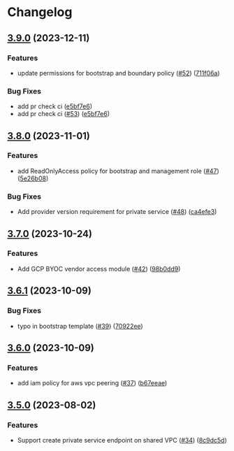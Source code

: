 # Changelog

## [3.9.0](https://github.com/streamnative/terraform-managed-cloud/compare/v3.8.0...v3.9.0) (2023-12-11)


### Features

* update permissions for bootstrap and boundary policy ([#52](https://github.com/streamnative/terraform-managed-cloud/issues/52)) ([711f06a](https://github.com/streamnative/terraform-managed-cloud/commit/711f06a03029ffe2d1eb2b1584f5818d1434abc1))


### Bug Fixes

* add pr check ci ([e5bf7e6](https://github.com/streamnative/terraform-managed-cloud/commit/e5bf7e6f13766587f8cfd426c2551ef4fdac4db9))
* add pr check ci ([#53](https://github.com/streamnative/terraform-managed-cloud/issues/53)) ([e5bf7e6](https://github.com/streamnative/terraform-managed-cloud/commit/e5bf7e6f13766587f8cfd426c2551ef4fdac4db9))

## [3.8.0](https://github.com/streamnative/terraform-managed-cloud/compare/v3.7.0...v3.8.0) (2023-11-01)


### Features

* add ReadOnlyAccess policy for bootstrap and management role ([#47](https://github.com/streamnative/terraform-managed-cloud/issues/47)) ([5e26b08](https://github.com/streamnative/terraform-managed-cloud/commit/5e26b08b5c576daece0818a03642648fe53b6a27))


### Bug Fixes

* Add provider version requirement for private service ([#48](https://github.com/streamnative/terraform-managed-cloud/issues/48)) ([ca4efe3](https://github.com/streamnative/terraform-managed-cloud/commit/ca4efe32b820eefc6e4aa394f24c41201292da12))

## [3.7.0](https://github.com/streamnative/terraform-managed-cloud/compare/v3.6.1...v3.7.0) (2023-10-24)


### Features

* Add GCP BYOC vendor access module ([#42](https://github.com/streamnative/terraform-managed-cloud/issues/42)) ([98b0dd9](https://github.com/streamnative/terraform-managed-cloud/commit/98b0dd9fd287e79d6952171f9b262376b79b2361))

## [3.6.1](https://github.com/streamnative/terraform-managed-cloud/compare/v3.6.0...v3.6.1) (2023-10-09)


### Bug Fixes

* typo in bootstrap template ([#39](https://github.com/streamnative/terraform-managed-cloud/issues/39)) ([70922ee](https://github.com/streamnative/terraform-managed-cloud/commit/70922ee89eaa27f88994cd9496f1b39f1790eef3))

## [3.6.0](https://github.com/streamnative/terraform-managed-cloud/compare/v3.5.0...v3.6.0) (2023-10-09)


### Features

* add iam policy for aws vpc peering ([#37](https://github.com/streamnative/terraform-managed-cloud/issues/37)) ([b67eeae](https://github.com/streamnative/terraform-managed-cloud/commit/b67eeae0c8ef0713f6f12859d4cfccc193ab15a4))

## [3.5.0](https://github.com/streamnative/terraform-managed-cloud/compare/v3.4.0...v3.5.0) (2023-08-02)


### Features

* Support create private service endpoint on shared VPC ([#34](https://github.com/streamnative/terraform-managed-cloud/issues/34)) ([8c9dc5d](https://github.com/streamnative/terraform-managed-cloud/commit/8c9dc5d7fdfceff140ae6ec59ec6cb5d92f53c27))
